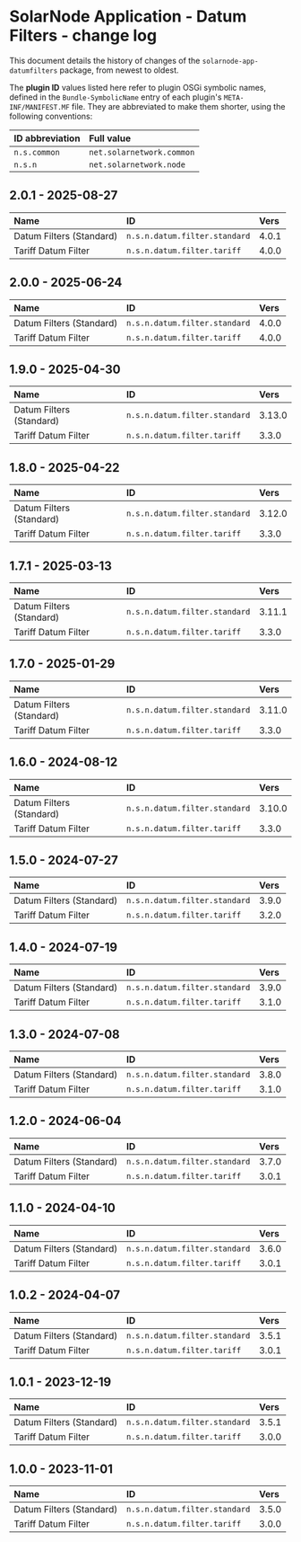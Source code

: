 # SolarNode Application - Datum Filters - change log

This document details the history of changes of the `solarnode-app-datumfilters` package, from
newest to oldest.

The **plugin ID** values listed here refer to plugin OSGi symbolic names, defined in the
`Bundle-SymbolicName` entry of each plugin's `META-INF/MANIFEST.MF` file. They are abbreviated to
make them shorter, using the following conventions:

| ID abbreviation | Full value                |
|:----------------|:--------------------------|
| `n.s.common`    | `net.solarnetwork.common` |
| `n.s.n`         | `net.solarnetwork.node`   |

## 2.0.1 - 2025-08-27

| Name                     | ID                            | Vers  |
|:-------------------------|:------------------------------|:------|
| Datum Filters (Standard) | `n.s.n.datum.filter.standard` | 4.0.1 |
| Tariff Datum Filter      | `n.s.n.datum.filter.tariff`   | 4.0.0 |


## 2.0.0 - 2025-06-24

| Name                     | ID                            | Vers  |
|:-------------------------|:------------------------------|:------|
| Datum Filters (Standard) | `n.s.n.datum.filter.standard` | 4.0.0 |
| Tariff Datum Filter      | `n.s.n.datum.filter.tariff`   | 4.0.0 |


## 1.9.0 - 2025-04-30

| Name                     | ID                            | Vers   |
|:-------------------------|:------------------------------|:-------|
| Datum Filters (Standard) | `n.s.n.datum.filter.standard` | 3.13.0 |
| Tariff Datum Filter      | `n.s.n.datum.filter.tariff`   | 3.3.0  |


## 1.8.0 - 2025-04-22

| Name                     | ID                            | Vers   |
|:-------------------------|:------------------------------|:-------|
| Datum Filters (Standard) | `n.s.n.datum.filter.standard` | 3.12.0 |
| Tariff Datum Filter      | `n.s.n.datum.filter.tariff`   | 3.3.0  |


## 1.7.1 - 2025-03-13

| Name                     | ID                            | Vers   |
|:-------------------------|:------------------------------|:-------|
| Datum Filters (Standard) | `n.s.n.datum.filter.standard` | 3.11.1 |
| Tariff Datum Filter      | `n.s.n.datum.filter.tariff`   | 3.3.0  |


## 1.7.0 - 2025-01-29

| Name                     | ID                            | Vers   |
|:-------------------------|:------------------------------|:-------|
| Datum Filters (Standard) | `n.s.n.datum.filter.standard` | 3.11.0 |
| Tariff Datum Filter      | `n.s.n.datum.filter.tariff`   | 3.3.0  |


## 1.6.0 - 2024-08-12

| Name                     | ID                            | Vers   |
|:-------------------------|:------------------------------|:-------|
| Datum Filters (Standard) | `n.s.n.datum.filter.standard` | 3.10.0 |
| Tariff Datum Filter      | `n.s.n.datum.filter.tariff`   | 3.3.0  |


## 1.5.0 - 2024-07-27

| Name                     | ID                            | Vers  |
|:-------------------------|:------------------------------|:------|
| Datum Filters (Standard) | `n.s.n.datum.filter.standard` | 3.9.0 |
| Tariff Datum Filter      | `n.s.n.datum.filter.tariff`   | 3.2.0 |


## 1.4.0 - 2024-07-19

| Name                     | ID                            | Vers  |
|:-------------------------|:------------------------------|:------|
| Datum Filters (Standard) | `n.s.n.datum.filter.standard` | 3.9.0 |
| Tariff Datum Filter      | `n.s.n.datum.filter.tariff`   | 3.1.0 |


## 1.3.0 - 2024-07-08

| Name                     | ID                            | Vers  |
|:-------------------------|:------------------------------|:------|
| Datum Filters (Standard) | `n.s.n.datum.filter.standard` | 3.8.0 |
| Tariff Datum Filter      | `n.s.n.datum.filter.tariff`   | 3.1.0 |


## 1.2.0 - 2024-06-04

| Name                     | ID                            | Vers  |
|:-------------------------|:------------------------------|:------|
| Datum Filters (Standard) | `n.s.n.datum.filter.standard` | 3.7.0 |
| Tariff Datum Filter      | `n.s.n.datum.filter.tariff`   | 3.0.1 |


## 1.1.0 - 2024-04-10

| Name                     | ID                            | Vers  |
|:-------------------------|:------------------------------|:------|
| Datum Filters (Standard) | `n.s.n.datum.filter.standard` | 3.6.0 |
| Tariff Datum Filter      | `n.s.n.datum.filter.tariff`   | 3.0.1 |


## 1.0.2 - 2024-04-07

| Name                     | ID                            | Vers  |
|:-------------------------|:------------------------------|:------|
| Datum Filters (Standard) | `n.s.n.datum.filter.standard` | 3.5.1 |
| Tariff Datum Filter      | `n.s.n.datum.filter.tariff`   | 3.0.1 |


## 1.0.1 - 2023-12-19

| Name                     | ID                            | Vers  |
|:-------------------------|:------------------------------|:------|
| Datum Filters (Standard) | `n.s.n.datum.filter.standard` | 3.5.1 |
| Tariff Datum Filter      | `n.s.n.datum.filter.tariff`   | 3.0.0 |


## 1.0.0 - 2023-11-01

| Name                     | ID                            | Vers  |
|:-------------------------|:------------------------------|:------|
| Datum Filters (Standard) | `n.s.n.datum.filter.standard` | 3.5.0 |
| Tariff Datum Filter      | `n.s.n.datum.filter.tariff`   | 3.0.0 |

